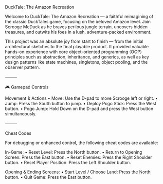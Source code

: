 DuckTale: The Amazon Recreation

Welcome to DuckTale: The Amazon Recreation — a faithful reimagining of the classic DuckTales game, focusing on the beloved Amazon level. Join Scrooge McDuck as he braves perilous jungle terrain, uncovers hidden treasures, and outwits his foes in a lush, adventure-packed environment.

This project was an absolute joy from start to finish — from the initial architectural sketches to the final playable product. It provided valuable hands-on experience with core object-oriented programming (OOP) principles such as abstraction, inheritance, and generics, as well as key design patterns like state machines, singletons, object pooling,  and the observer pattern.

⸻

🎮 Gamepad Controls

Movement & Actions
	•	Move: Use the D-pad to move Scrooge left or right.
	•	Jump: Press the South button to jump.
	•	Deploy Pogo Stick: Press the West button.
	•	Pogo Jump: Hold Down on the D-pad and press the West button simultaneously.

⸻

Cheat Codes

For debugging or enhanced control, the following cheat codes are available:

In-Game:
	•	Reset Level: Press the North button.
	•	Return to Opening Screen: Press the East button.
	•	Reset Enemies: Press the Right Shoulder button.
	•	Reset Player Position: Press the Left Shoulder button.

Opening & Ending Screens:
	•	Start Level / Choose Land: Press the North button.
	•	Quit Game: Press the East button.
